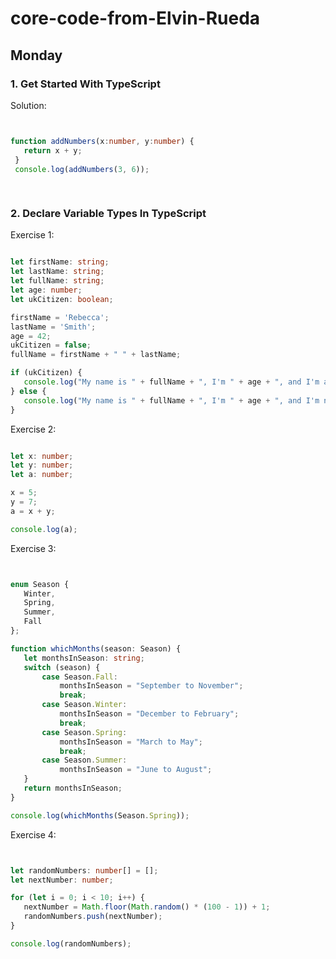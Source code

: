 # core-code-from-Elvin-Rueda


## Monday




### 1. Get Started With TypeScript 




Solution:
 
 
 ```Typescript


function addNumbers(x:number, y:number) {
    return x + y;
  }
  console.log(addNumbers(3, 6));
  
  
  ```



### 2. Declare Variable Types In TypeScript 




Exercise 1:
 
 
 ```Typescript
 
 let firstName: string;
let lastName: string;
let fullName: string;
let age: number;
let ukCitizen: boolean;

firstName = 'Rebecca';
lastName = 'Smith';
age = 42;
ukCitizen = false;
fullName = firstName + " " + lastName;

if (ukCitizen) {
    console.log("My name is " + fullName + ", I'm " + age + ", and I'm a citizen of the United Kingdom.");
} else {
    console.log("My name is " + fullName + ", I'm " + age + ", and I'm not a citizen of the United Kingdom.");
}
 
 
 ```
 
 
 Exercise 2:
 
 
 ```Typescript
 
 let x: number;
let y: number;
let a: number;

x = 5;
y = 7;
a = x + y;

console.log(a);
 

 ```
 
 
Exercise 3:
 
 
 ```Typescript
 
 
 enum Season {
    Winter,
    Spring,
    Summer,
    Fall
};

function whichMonths(season: Season) {
    let monthsInSeason: string;
    switch (season) {
        case Season.Fall:
            monthsInSeason = "September to November";
            break;
        case Season.Winter:
            monthsInSeason = "December to February";
            break;
        case Season.Spring:
            monthsInSeason = "March to May";
            break;
        case Season.Summer:
            monthsInSeason = "June to August";
    }
    return monthsInSeason;
}

console.log(whichMonths(Season.Spring));


```

Exercise 4:
 
 
 ```Typescript
 
 
 let randomNumbers: number[] = [];
let nextNumber: number;

for (let i = 0; i < 10; i++) {
    nextNumber = Math.floor(Math.random() * (100 - 1)) + 1;
    randomNumbers.push(nextNumber);
}

console.log(randomNumbers);


```


